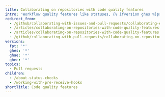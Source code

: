 ```yaml
---
title: Collaborating on repositories with code quality features
intro: 'Workflow quality features like statuses, {% ifversion ghes %}pre-receive hooks, {% endif %}protected branches, and required status checks help collaborators make contributions that meet conditions set by organization and repository administrators.'
redirect_from:
  - /github/collaborating-with-issues-and-pull-requests/collaborating-on-repositories-with-code-quality-features/
  - /articles/collaborating-on-repositories-with-code-quality-features-enabled/
  - /articles/collaborating-on-repositories-with-code-quality-features
  - /github/collaborating-with-pull-requests/collaborating-on-repositories-with-code-quality-features
versions:
  fpt: '*'
  ghes: '*'
  ghae: '*'
  ghec: '*'
topics:
  - Pull requests
children:
  - /about-status-checks
  - /working-with-pre-receive-hooks
shortTitle: Code quality features
---
```

